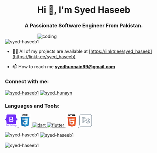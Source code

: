 <h1 align="center">Hi 👋, I'm Syed Haseeb</h1>
<h3 align="center">A Passionate Software Engineer From Pakistan.</h3>
<img align="right" alt="coding"width="400" src=https://cdn.dribbble.com/users/1162077/screenshots/3848914/programmer.gif>
<p align="left"> <img src="https://komarev.com/ghpvc/?username=syed-haseeb1&label=Profile%20views&color=0e75b6&style=flat" alt="syed-haseeb1" /> </p>

- 👨‍💻 All of my projects are available at [https://linktr.ee/syed_haseeb](https://linktr.ee/syed_haseeb)

- 📫 How to reach me **syedhunnain99@gmail.com**

<h3 align="left">Connect with me:</h3>
<p align="left">
<a href="https://linkedin.com/in/syed-haseeb1" target="blank"><img align="center" src="https://raw.githubusercontent.com/rahuldkjain/github-profile-readme-generator/master/src/images/icons/Social/linked-in-alt.svg" alt="syed-haseeb1" height="30" width="40" /></a>
<a href="https://instagram.com/syed_hunayn" target="blank"><img align="center" src="https://raw.githubusercontent.com/rahuldkjain/github-profile-readme-generator/master/src/images/icons/Social/instagram.svg" alt="syed_hunayn" height="30" width="40" /></a>
</p>

<h3 align="left">Languages and Tools:</h3>
<p align="left"> <a href="https://getbootstrap.com" target="_blank" rel="noreferrer"> <img src="https://raw.githubusercontent.com/devicons/devicon/master/icons/bootstrap/bootstrap-plain-wordmark.svg" alt="bootstrap" width="40" height="40"/> </a> <a href="https://www.w3schools.com/css/" target="_blank" rel="noreferrer"> <img src="https://raw.githubusercontent.com/devicons/devicon/master/icons/css3/css3-original-wordmark.svg" alt="css3" width="40" height="40"/> </a> <a href="https://dart.dev" target="_blank" rel="noreferrer"> <img src="https://www.vectorlogo.zone/logos/dartlang/dartlang-icon.svg" alt="dart" width="40" height="40"/> </a> <a href="https://flutter.dev" target="_blank" rel="noreferrer"> <img src="https://www.vectorlogo.zone/logos/flutterio/flutterio-icon.svg" alt="flutter" width="40" height="40"/> </a> <a href="https://www.w3.org/html/" target="_blank" rel="noreferrer"> <img src="https://raw.githubusercontent.com/devicons/devicon/master/icons/html5/html5-original-wordmark.svg" alt="html5" width="40" height="40"/> </a> <a href="https://www.photoshop.com/en" target="_blank" rel="noreferrer"> <img src="https://raw.githubusercontent.com/devicons/devicon/master/icons/photoshop/photoshop-line.svg" alt="photoshop" width="40" height="40"/> </a> </p>

<p><img align="left" src="https://github-readme-stats.vercel.app/api/top-langs?username=syed-haseeb1&show_icons=true&locale=en&layout=compact" alt="syed-haseeb1" /></p>

<p>&nbsp;<img align="center" src="https://github-readme-stats.vercel.app/api?username=syed-haseeb1&show_icons=true&locale=en" alt="syed-haseeb1" /></p>

<p><img align="center" src="https://github-readme-streak-stats.herokuapp.com/?user=syed-haseeb1&" alt="syed-haseeb1" /></p>
